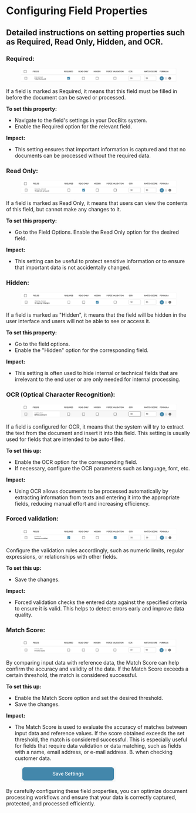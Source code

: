 # Configuring Field Properties

## Detailed instructions on setting properties such as Required, Read Only, Hidden, and OCR.

### Required:

<figure><img src="../../../../.gitbook/assets/image (111).png" alt=""><figcaption></figcaption></figure>

If a field is marked as Required, it means that this field must be filled in before the document can be saved or processed.&#x20;

**To set this property:**

* Navigate to the field's settings in your DocBits system.
* Enable the Required option for the relevant field.

**Impact:**

* This setting ensures that important information is captured and that no documents can be processed without the required data.



### Read Only:

<figure><img src="../../../../.gitbook/assets/image (112).png" alt=""><figcaption></figcaption></figure>

If a field is marked as Read Only, it means that users can view the contents of this field, but cannot make any changes to it.&#x20;

**To set this property:**

* Go to the Field Options. Enable the Read Only option for the desired field.

**Impact:**

* This setting can be useful to protect sensitive information or to ensure that important data is not accidentally changed.



### Hidden:

<figure><img src="../../../../.gitbook/assets/image (113).png" alt=""><figcaption></figcaption></figure>

If a field is marked as "Hidden", it means that the field will be hidden in the user interface and users will not be able to see or access it.&#x20;

**To set this property:**

* Go to the field options.
* Enable the "Hidden" option for the corresponding field.

**Impact:**

* This setting is often used to hide internal or technical fields that are irrelevant to the end user or are only needed for internal processing.



### OCR (Optical Character Recognition):

<figure><img src="../../../../.gitbook/assets/image (114).png" alt=""><figcaption></figcaption></figure>

If a field is configured for OCR, it means that the system will try to extract the text from the document and insert it into this field. This setting is usually used for fields that are intended to be auto-filled.&#x20;

**To set this up:**

* Enable the OCR option for the corresponding field.&#x20;
* If necessary, configure the OCR parameters such as language, font, etc.

**Impact:**

* Using OCR allows documents to be processed automatically by extracting information from texts and entering it into the appropriate fields, reducing manual effort and increasing efficiency.



### Forced validation:

<figure><img src="../../../../.gitbook/assets/image (115).png" alt=""><figcaption></figcaption></figure>

Configure the validation rules accordingly, such as numeric limits, regular expressions, or relationships with other fields.

**To set this up:**

* Save the changes.

**Impact:**&#x20;

* Forced validation checks the entered data against the specified criteria to ensure it is valid. This helps to detect errors early and improve data quality.



### Match Score:

<figure><img src="../../../../.gitbook/assets/image (116).png" alt=""><figcaption></figcaption></figure>

&#x20;By comparing input data with reference data, the Match Score can help confirm the accuracy and validity of the data. If the Match Score exceeds a certain threshold, the match is considered successful.

**To set this up:**

* Enable the Match Score option and set the desired threshold.
* Save the changes.

**Impact:**

* The Match Score is used to evaluate the accuracy of matches between input data and reference values. If the score obtained exceeds the set threshold, the match is considered successful. This is especially useful for fields that require data validation or data matching, such as fields with a name, email address, or e-mail address. B. when checking customer data.

<figure><img src="../../../../.gitbook/assets/image (117).png" alt="" width="258"><figcaption></figcaption></figure>

By carefully configuring these field properties, you can optimize document processing workflows and ensure that your data is correctly captured, protected, and processed efficiently.

